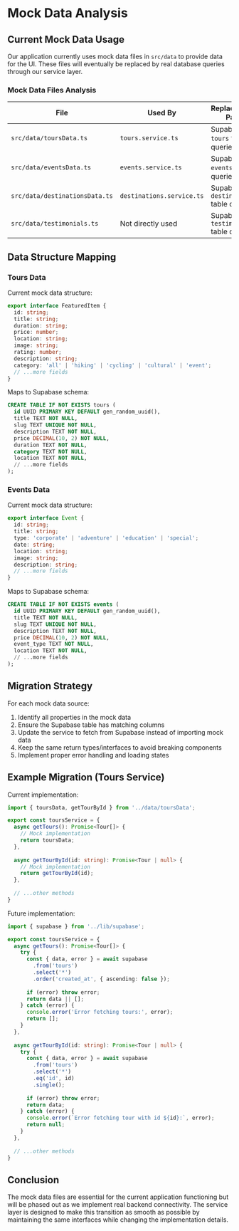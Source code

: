 # Mock Data Analysis

## Current Mock Data Usage

Our application currently uses mock data files in `src/data` to provide data for the UI. These files will eventually be replaced by real database queries through our service layer.

### Mock Data Files Analysis

| File | Used By | Replacement Path |
|------|---------|-----------------|
| `src/data/toursData.ts` | `tours.service.ts` | Supabase `tours` table queries |
| `src/data/eventsData.ts` | `events.service.ts` | Supabase `events` table queries |
| `src/data/destinationsData.ts` | `destinations.service.ts` | Supabase `destinations` table queries |
| `src/data/testimonials.ts` | Not directly used | Supabase `testimonials` table queries |

## Data Structure Mapping

### Tours Data

Current mock data structure:
```typescript
export interface FeaturedItem {
  id: string;
  title: string;
  duration: string;
  price: number;
  location: string;
  image: string;
  rating: number;
  description: string;
  category: 'all' | 'hiking' | 'cycling' | 'cultural' | 'event';
  // ...more fields
}
```

Maps to Supabase schema:
```sql
CREATE TABLE IF NOT EXISTS tours (
  id UUID PRIMARY KEY DEFAULT gen_random_uuid(),
  title TEXT NOT NULL,
  slug TEXT UNIQUE NOT NULL,
  description TEXT NOT NULL,
  price DECIMAL(10, 2) NOT NULL,
  duration TEXT NOT NULL,
  category TEXT NOT NULL,
  location TEXT NOT NULL,
  // ...more fields
);
```

### Events Data

Current mock data structure:
```typescript
export interface Event {
  id: string;
  title: string;
  type: 'corporate' | 'adventure' | 'education' | 'special';
  date: string;
  location: string;
  image: string;
  description: string;
  // ...more fields
}
```

Maps to Supabase schema:
```sql
CREATE TABLE IF NOT EXISTS events (
  id UUID PRIMARY KEY DEFAULT gen_random_uuid(),
  title TEXT NOT NULL,
  slug TEXT UNIQUE NOT NULL,
  description TEXT NOT NULL,
  price DECIMAL(10, 2) NOT NULL,
  event_type TEXT NOT NULL,
  location TEXT NOT NULL,
  // ...more fields
);
```

## Migration Strategy

For each mock data source:

1. Identify all properties in the mock data
2. Ensure the Supabase table has matching columns
3. Update the service to fetch from Supabase instead of importing mock data
4. Keep the same return types/interfaces to avoid breaking components
5. Implement proper error handling and loading states

## Example Migration (Tours Service)

Current implementation:
```typescript
import { toursData, getTourById } from '../data/toursData';

export const toursService = {
  async getTours(): Promise<Tour[]> {
    // Mock implementation
    return toursData;
  },
  
  async getTourById(id: string): Promise<Tour | null> {
    // Mock implementation
    return getTourById(id);
  },
  
  // ...other methods
}
```

Future implementation:
```typescript
import { supabase } from '../lib/supabase';

export const toursService = {
  async getTours(): Promise<Tour[]> {
    try {
      const { data, error } = await supabase
        .from('tours')
        .select('*')
        .order('created_at', { ascending: false });
      
      if (error) throw error;
      return data || [];
    } catch (error) {
      console.error('Error fetching tours:', error);
      return [];
    }
  },
  
  async getTourById(id: string): Promise<Tour | null> {
    try {
      const { data, error } = await supabase
        .from('tours')
        .select('*')
        .eq('id', id)
        .single();
      
      if (error) throw error;
      return data;
    } catch (error) {
      console.error(`Error fetching tour with id ${id}:`, error);
      return null;
    }
  },
  
  // ...other methods
}
```

## Conclusion

The mock data files are essential for the current application functioning but will be phased out as we implement real backend connectivity. The service layer is designed to make this transition as smooth as possible by maintaining the same interfaces while changing the implementation details.